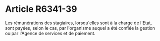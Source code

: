 # Article R6341-39

Les rémunérations des stagiaires, lorsqu'elles sont à la charge de l'Etat, sont payées, selon le cas, par l'organisme auquel a été confiée la gestion ou par l'Agence de services et de paiement.